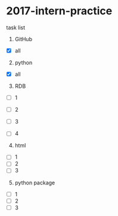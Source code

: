 # 2017-intern-practice

 task list
 
 1. GitHub
 - [x] all
 
 2. python
 - [x] all
 
 3. RDB
 - [ ] 1
 - [ ] 2
 - [ ] 3
 - [ ] 4


 
 4. html
 - [ ] 1
 - [ ] 2
 - [ ] 3

 5. python package
 - [ ] 1
 - [ ] 2
 - [ ] 3